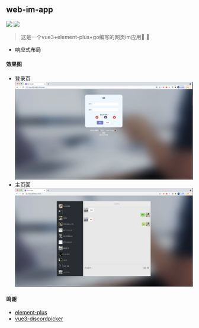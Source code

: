 ## web-im-app

<p align="center">

<a href=""><img src="https://img.shields.io/badge/license-MIT-green" /></a> 
<a href="https://packagist.org/packages/pltrue/thirdparty_oauth"><img src="https://img.shields.io/badge/vue-v3-blue" /></a> 
</p>

> 这是一个vue3+element-plus+go编写的网页im应用📱 📲
  * 响应式布局

#### 效果图
  * 登录页
![im-login](/public/WechatIMG385.png)
  * 主页面
![im](/public/WechatIMG384.png)

#### 鸣谢
  * [element-plus](https://element-plus.org/#/zh-CN)
  * [vue3-discordpicker](https://github.com/enzostvs/vue3-discordpicker)

